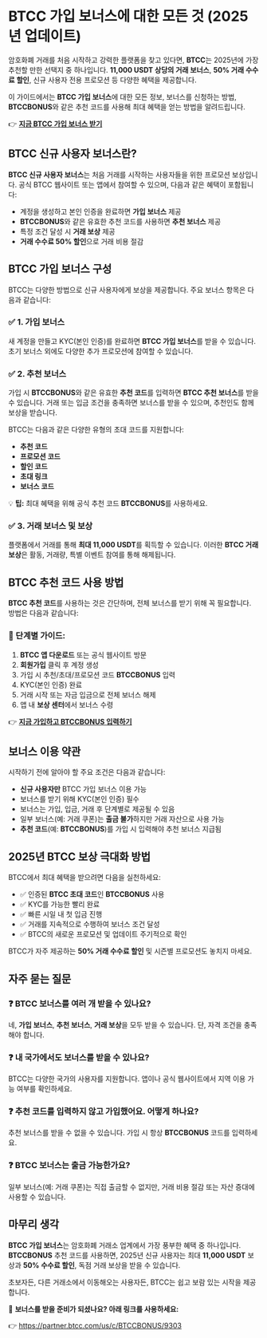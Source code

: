 <h1>BTCC 가입 보너스에 대한 모든 것 (2025년 업데이트)</h1>
<p>암호화폐 거래를 처음 시작하고 강력한 플랫폼을 찾고 있다면, <strong>BTCC</strong>는 2025년에 가장 추천할 만한 선택지 중 하나입니다. <strong>11,000 USDT 상당의 거래 보너스</strong>, <strong>50% 거래 수수료 할인</strong>, 신규 사용자 전용 프로모션 등 다양한 혜택을 제공합니다.</p>
<p>이 가이드에서는 <strong>BTCC 가입 보너스</strong>에 대한 모든 정보, 보너스를 신청하는 방법, <strong>BTCCBONUS</strong>와 같은 추천 코드를 사용해 최대 혜택을 얻는 방법을 알려드립니다.</p>
<p>👉 <a href="https://partner.btcc.com/us/c/BTCCBONUS/9303" target="_blank"><strong>지금 BTCC 가입 보너스 받기</strong></a></p>

<img src="https://images.mirror-media.xyz/publication-images/Vppr_T52t1oqRKt5Adhiz.png?height=960&amp;width=1920" decoding="async" data-nimg="fill" class="css-xah9so" style="position:absolute;top:0;left:0;bottom:0;right:0;box-sizing:border-box;padding:0;border:none;margin:auto;display:block;width:0;height:0;min-width:100%;max-width:100%;min-height:100%;max-height:100%">
<h2>BTCC 신규 사용자 보너스란?</h2>
<p><strong>BTCC 신규 사용자 보너스</strong>는 처음 거래를 시작하는 사용자들을 위한 프로모션 보상입니다. 공식 BTCC 웹사이트 또는 앱에서 참여할 수 있으며, 다음과 같은 혜택이 포함됩니다:</p>
<ul>
<li>계정을 생성하고 본인 인증을 완료하면 <strong>가입 보너스</strong> 제공</li>
<li><strong>BTCCBONUS</strong>와 같은 유효한 추천 코드를 사용하면 <strong>추천 보너스</strong> 제공</li>
<li>특정 조건 달성 시 <strong>거래 보상</strong> 제공</li>
<li><strong>거래 수수료 50% 할인</strong>으로 거래 비용 절감</li>
</ul>

<h2>BTCC 가입 보너스 구성</h2>
<p>BTCC는 다양한 방법으로 신규 사용자에게 보상을 제공합니다. 주요 보너스 항목은 다음과 같습니다:</p>

<h3>✅ 1. 가입 보너스</h3>
<p>새 계정을 만들고 KYC(본인 인증)를 완료하면 <strong>BTCC 가입 보너스</strong>를 받을 수 있습니다. 초기 보너스 외에도 다양한 추가 프로모션에 참여할 수 있습니다.</p>

<h3>✅ 2. 추천 보너스</h3>
<p>가입 시 <strong>BTCCBONUS</strong>와 같은 유효한 <strong>추천 코드</strong>를 입력하면 <strong>BTCC 추천 보너스</strong>를 받을 수 있습니다. 거래 또는 입금 조건을 충족하면 보너스를 받을 수 있으며, 추천인도 함께 보상을 받습니다.</p>
<p>BTCC는 다음과 같은 다양한 유형의 초대 코드를 지원합니다:</p>
<ul>
<li><strong>추천 코드</strong></li>
<li><strong>프로모션 코드</strong></li>
<li><strong>할인 코드</strong></li>
<li><strong>초대 링크</strong></li>
<li><strong>보너스 코드</strong></li>
</ul>
<p>💡 <strong>팁:</strong> 최대 혜택을 위해 공식 추천 코드 <strong>BTCCBONUS</strong>를 사용하세요.</p>

<h3>✅ 3. 거래 보너스 및 보상</h3>
<p>플랫폼에서 거래를 통해 <strong>최대 11,000 USDT</strong>를 획득할 수 있습니다. 이러한 <strong>BTCC 거래 보상</strong>은 활동, 거래량, 특별 이벤트 참여를 통해 해제됩니다.</p>

<h2>BTCC 추천 코드 사용 방법</h2>
<p><strong>BTCC 추천 코드</strong>를 사용하는 것은 간단하며, 전체 보너스를 받기 위해 꼭 필요합니다. 방법은 다음과 같습니다:</p>

<h3>🔹 단계별 가이드:</h3>
<ol>
<li><strong>BTCC 앱 다운로드</strong> 또는 공식 웹사이트 방문</li>
<li><strong>회원가입</strong> 클릭 후 계정 생성</li>
<li>가입 시 추천/초대/프로모션 코드 <strong>BTCCBONUS</strong> 입력</li>
<li>KYC(본인 인증) 완료</li>
<li>거래 시작 또는 자금 입금으로 전체 보너스 해제</li>
<li>앱 내 <strong>보상 센터</strong>에서 보너스 수령</li>
</ol>
<p>👉 <a href="https://partner.btcc.com/us/c/BTCCBONUS/9303" target="_blank"><strong>지금 가입하고 BTCCBONUS 입력하기</strong></a></p>

<h2>보너스 이용 약관</h2>
<p>시작하기 전에 알아야 할 주요 조건은 다음과 같습니다:</p>
<ul>
<li><strong>신규 사용자만</strong> BTCC 가입 보너스 이용 가능</li>
<li>보너스를 받기 위해 KYC(본인 인증) 필수</li>
<li>보너스는 가입, 입금, 거래 후 단계별로 제공될 수 있음</li>
<li>일부 보너스(예: 거래 쿠폰)는 <strong>출금 불가</strong>하지만 거래 자산으로 사용 가능</li>
<li><strong>추천 코드</strong>(예: <strong>BTCCBONUS</strong>)를 가입 시 입력해야 추천 보너스 지급됨</li>
</ul>

<h2>2025년 BTCC 보상 극대화 방법</h2>
<p>BTCC에서 최대 혜택을 받으려면 다음을 실천하세요:</p>
<ul>
<li>✅ 인증된 <strong>BTCC 초대 코드</strong>인 <strong>BTCCBONUS</strong> 사용</li>
<li>✅ KYC를 가능한 빨리 완료</li>
<li>✅ 빠른 시일 내 첫 입금 진행</li>
<li>✅ 거래를 지속적으로 수행하여 보너스 조건 달성</li>
<li>✅ BTCC의 새로운 프로모션 및 업데이트 주기적으로 확인</li>
</ul>
<p>BTCC가 자주 제공하는 <strong>50% 거래 수수료 할인</strong> 및 시즌별 프로모션도 놓치지 마세요.</p>

<h2>자주 묻는 질문</h2>

<h3>❓ BTCC 보너스를 여러 개 받을 수 있나요?</h3>
<p>네, <strong>가입 보너스</strong>, <strong>추천 보너스</strong>, <strong>거래 보상</strong>을 모두 받을 수 있습니다. 단, 자격 조건을 충족해야 합니다.</p>

<h3>❓ 내 국가에서도 보너스를 받을 수 있나요?</h3>
<p>BTCC는 다양한 국가의 사용자를 지원합니다. 앱이나 공식 웹사이트에서 지역 이용 가능 여부를 확인하세요.</p>

<h3>❓ 추천 코드를 입력하지 않고 가입했어요. 어떻게 하나요?</h3>
<p>추천 보너스를 받을 수 없을 수 있습니다. 가입 시 항상 <strong>BTCCBONUS</strong> 코드를 입력하세요.</p>

<h3>❓ BTCC 보너스는 출금 가능한가요?</h3>
<p>일부 보너스(예: 거래 쿠폰)는 직접 출금할 수 없지만, 거래 비용 절감 또는 자산 증대에 사용할 수 있습니다.</p>

<h2>마무리 생각</h2>
<p><strong>BTCC 가입 보너스</strong>는 암호화폐 거래소 업계에서 가장 풍부한 혜택 중 하나입니다. <strong>BTCCBONUS</strong> 추천 코드를 사용하면, 2025년 신규 사용자는 최대 <strong>11,000 USDT</strong> 보상과 <strong>50% 수수료 할인</strong>, 독점 거래 보상을 받을 수 있습니다.</p>
<p>초보자든, 다른 거래소에서 이동해오는 사용자든, BTCC는 쉽고 보람 있는 시작을 제공합니다.</p>
<p>🎁 <strong>보너스를 받을 준비가 되셨나요? 아래 링크를 사용하세요:</strong></p>
<p>👉 <a href="https://partner.btcc.com/us/c/BTCCBONUS/9303" target="_blank">https://partner.btcc.com/us/c/BTCCBONUS/9303</a></p>
